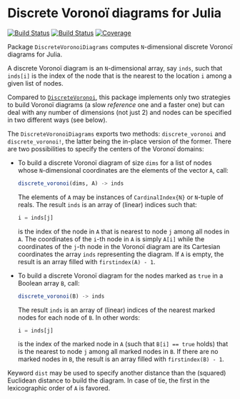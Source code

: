 # Discrete Voronoï diagrams for Julia

[![Build Status](https://github.com/emmt/DiscreteVoronoiDiagrams.jl/actions/workflows/CI.yml/badge.svg?branch=main)](https://github.com/emmt/DiscreteVoronoiDiagrams.jl/actions/workflows/CI.yml?query=branch%3Amain) [![Build Status](https://ci.appveyor.com/api/projects/status/github/emmt/DiscreteVoronoiDiagrams.jl?svg=true)](https://ci.appveyor.com/project/emmt/DiscreteVoronoiDiagrams-jl) [![Coverage](https://codecov.io/gh/emmt/DiscreteVoronoiDiagrams.jl/branch/main/graph/badge.svg)](https://codecov.io/gh/emmt/DiscreteVoronoiDiagrams.jl)

Package `DiscreteVoronoiDiagrams` computes `N`-dimensional discrete Voronoï
diagrams for Julia.

A discrete Voronoï diagram is an `N`-dimensional array, say `inds`, such that
`inds[i]` is the index of the node that is the nearest to the location `i`
among a given list of nodes.

Compared to
[`DiscreteVoronoi`](https://github.com/jacobusmmsmit/DiscreteVoronoi.jl), this
package implements only two strategies to build Voronoï diagrams (a slow
*reference* one and a faster one) but can deal with any number of dimensions
(not just 2) and nodes can be specified in two different ways (see below).

The `DiscreteVoronoiDiagrams` exports two methods: `discrete_voronoi` and
`discrete_voronoi!`, the latter being the in-place version of the former. There
are two possibilities to specify the centers of the Voronoï domains:

- To build a discrete Voronoï diagram of size `dims` for a list of nodes whose
  `N`-dimensional coordinates are the elements of the vector `A`, call:

  ``` julia
  discrete_voronoi(dims, A) -> inds
  ```

  The elements of `A` may be instances of `CardinalIndex{N}` or `N`-tuple of
  reals. The result `inds` is an array of (linear) indices such that:

  ``` julia
  i = inds[j]
  ```

  is the index of the node in `A` that is nearest to node `j` among all
  nodes in `A`. The coordinates of the `i`-th node in `A` is simply
  `A[i]` while the coordinates of the `j`-th node in the Voronoï diagram are
  its Cartesian coordinates the array `inds` representing the diagram. If `A` is
  empty, the result is an array filled with `firstindex(A) - 1`.

- To build a discrete Voronoï diagram for the nodes marked as `true` in a
  Boolean array `B`, call:

  ``` julia
  discrete_voronoi(B) -> inds
  ```

  The result `inds` is an array of (linear) indices of the nearest marked nodes for each
  node of `B`. In other words:

  ``` julia
  i = inds[j]
  ```

  is the index of the marked node in `A` (such that `B[i] == true` holds) that
  is the nearest to node `j` among all marked nodes in `B`. If there are no
  marked nodes in `B`, the result is an array filled with `firstindex(B) - 1`.

Keyword `dist` may be used to specify another distance than the (squared)
Euclidean distance to build the diagram. In case of tie, the first in the
lexicographic order of `A` is favored.
